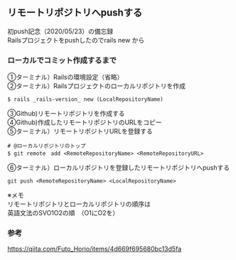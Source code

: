 ## リモートリポジトリへpushする

初push記念（2020/05/23）の備忘録  
Railsプロジェクトをpushしたのでrails new から  

### ローカルでコミット作成するまで
  ①ターミナル）Railsの環境設定（省略）  
  ②ターミナル）Railsプロジェクトのローカルリポジトリを作成  
  ```
  $ rails _rails-version_ new (LocalRepositoryName)
  ```
  ③Github)リモートリポジトリを作成する   
  ④Github)作成したリモートリポジトリのURLをコピー  
  ⑤ターミナル）リモートリポジトリURLを登録する
  ```
  # @ローカルリポジトリのトップ
  $ git remote　add <RemoteRepositoryName> <RemoteRepositoryURL> 
  ```
  ⑥ターミナル）ローカルリポジトリを登録したリモートリポジトリへpushする
  ```
  git push <RemoteRepositoryName> <LocalRepositoryName>
  ```
  ※メモ  
   リモートリポジトリとローカルリポジトリの順序は  
   英語文法のSVO1O2の順　（O1にO2を）  
  
### 参考
https://qiita.com/Futo_Horio/items/4d669f695680bc13d5fa
